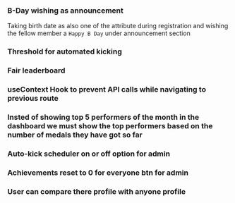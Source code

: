 ### B-Day wishing as announcement

Taking birth date as also one of the attribute during registration and wishing the fellow member a `Happy B Day` under announcement section

### Threshold for automated kicking

### Fair leaderboard

### useContext Hook to prevent API calls while navigating to previous route

### Insted of showing top 5 performers of the month in the dashboard we must show the top performers based on the number of medals they have got so far

### Auto-kick scheduler on or off option for admin 

### Achievements reset to 0 for everyone btn for admin

### User can compare there profile with anyone profile